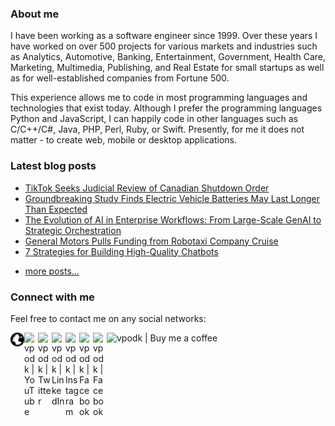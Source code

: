 ### About me

I have been working as a software engineer since 1999. Over these years I have worked on over 500 projects for various markets and industries such as Analytics, Automotive, Banking, Entertainment, Government, Health Care, Marketing, Multimedia, Publishing, and Real Estate for small startups as well as for well-established companies from Fortune 500.

This experience allows me to code in most programming languages and technologies that exist today. Although I prefer the programming languages Python and JavaScript, I can happily code in other languages such as C/C++/C#, Java, PHP, Perl, Ruby, or Swift. Presently, for me it does not matter - to create web, mobile or desktop applications.

### Latest blog posts

<!-- BLOG-POST-LIST:START -->
- [TikTok Seeks Judicial Review of Canadian Shutdown Order](https://medium.com/majordigest/tiktok-seeks-judicial-review-of-canadian-shutdown-order-4b4c36fcfb35?source=rss-22947912adc0------2)
- [Groundbreaking Study Finds Electric Vehicle Batteries May Last Longer Than Expected](https://medium.com/majordigest/groundbreaking-study-finds-electric-vehicle-batteries-may-last-longer-than-expected-9f2a75026dad?source=rss-22947912adc0------2)
- [The Evolution of AI in Enterprise Workflows: From Large-Scale GenAI to Strategic Orchestration](https://medium.com/majordigest/the-evolution-of-ai-in-enterprise-workflows-from-large-scale-genai-to-strategic-orchestration-a38444dfca70?source=rss-22947912adc0------2)
- [General Motors Pulls Funding from Robotaxi Company Cruise](https://medium.com/majordigest/general-motors-pulls-funding-from-robotaxi-company-cruise-4f33114f9123?source=rss-22947912adc0------2)
- [7 Strategies for Building High-Quality Chatbots](https://medium.com/majordigest/7-strategies-for-building-high-quality-chatbots-568ccef0cecb?source=rss-22947912adc0------2)
<!-- BLOG-POST-LIST:END -->
- [more posts...](https://medium.com/@vpodk)

### Connect with me
Feel free to contact me on any social networks:

[<img align="left" alt="vpodk.com" width="22px" src="https://raw.githubusercontent.com/iconic/open-iconic/master/svg/globe.svg" />][website]
[<img align="left" alt="vpodk | YouTube" width="22px" src="https://cdn.jsdelivr.net/npm/simple-icons@v3/icons/youtube.svg" />][youtube]
[<img align="left" alt="vpodk | Twitter" width="22px" src="https://cdn.jsdelivr.net/npm/simple-icons@v3/icons/twitter.svg" />][twitter]
[<img align="left" alt="vpodk | LinkedIn" width="22px" src="https://cdn.jsdelivr.net/npm/simple-icons@v3/icons/linkedin.svg" />][linkedin]
[<img align="left" alt="vpodk | Instagram" width="22px" src="https://cdn.jsdelivr.net/npm/simple-icons@v3/icons/instagram.svg" />][instagram]
[<img align="left" alt="vpodk | Facebook" width="22px" src="https://cdn.jsdelivr.net/npm/simple-icons@v3/icons/facebook.svg" />][facebook]
[<img align="left" alt="vpodk | Facebook" width="22px" src="https://cdn.jsdelivr.net/npm/simple-icons@v3/icons/medium.svg" />][medium]
[<img align="left" alt="vpodk | Buy me a coffee" height="24px" src="https://cdn.buymeacoffee.com/buttons/default-yellow.png" />][buymeacoffee]
<br>

<!-- Meta data -->
[website]: https://vpodk.com
[twitter]: https://twitter.com/vpodk
[youtube]: https://youtube.com/@vpodk
[instagram]: https://instagram.com/vpodk
[linkedin]: https://linkedin.com/in/vpodk
[facebook]: https://facebook.com/vpodk
[medium]: https://medium.com/@vpodk
[buymeacoffee]: https://www.buymeacoffee.com/vpodk
